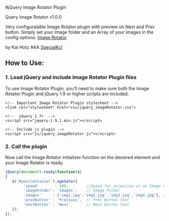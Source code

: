 #jQuery Image Rotator Plugin

 Query Image Rotator v1.0.0

Very configuralable Image Rotator plugin with preview on Next and Prev button.
Simply set your Image folder and an Array of your images in the config options. 
[Image Rotator](https://github.com/SpecialKcl/jQuery-Image-Rotator-Plugin)

by Kai Hotz AKA [SpecialKcl](https://github.com/SpecialKcl) 

## How to Use:

### 1. Load jQuery and include Image Rotator Plugin files

To use Image Rotator Plugin, you’ll need to make sure both the Image Rotator Plugin and jQuery 1.9 or higher scripts are included.

```
<!-- Important Image Rotator Plugin stylesheet -->
<link rel="stylesheet" href="css/jquery_imageRotator.css">

<!--  jQuery 1.7+  -->
<script src="jquery-1.9.1.min.js"></script>

<!-- Include js plugin -->
<script src="js/jquery_imageRotator.js"></script>
```


### 2. Call the plugin

Now call the Image Rotator initializer function on the desiered element and your Image Rotator is ready.

```javascript
jQuery(document).ready(function($)
{
   $('#yourcontainer').ageGate({
    	'speed'       : 500, 		//Speed for animation on on Image Change 
        'imageFolder': 'images', 	// Image Folder
        'images'     : ['img1.jpg','img2.jpg','img3.jpg','img4.jpg'], // Array with the names of your Images
        'prevButton' : 'Previous', 	// Prev Button Text
        'nextButton' : 'Next',		// Next Button Text
   });
});
```